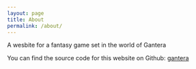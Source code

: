 ```yaml
---
layout: page
title: About
permalink: /about/
---
```


A wesbite for a fantasy game set in the world of Gantera

You can find the source code for this website on Github:
[gantera][gantera-blog] 


[gantera-blog]: https://github.com/akshmakov/gantera
